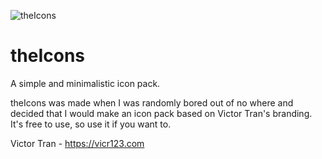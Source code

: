 ![theIcons](https://i.imgur.com/mBBNLRf.png)
# theIcons
A simple and minimalistic icon pack.

theIcons was made when I was randomly bored out of no where and decided that I would make an icon pack based on Victor Tran's branding. It's free to use, so use it if you want to.

Victor Tran - https://vicr123.com

